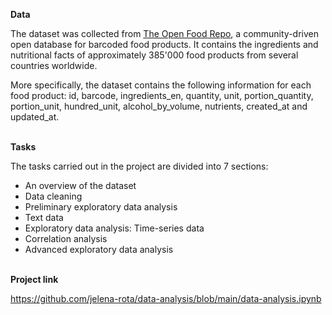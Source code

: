 **Data**

The dataset was collected from [The Open Food Repo](https://www.foodrepo.org), a community-driven open database for barcoded food products. It contains the ingredients and nutritional facts of approximately 385'000 food products from several countries worldwide.

More specifically, the dataset contains the following information for each food product: id, barcode, ingredients_en, quantity, unit, portion_quantity, portion_unit, hundred_unit, alcohol_by_volume, nutrients, created_at and updated_at.
<br/><br/>

**Tasks**

The tasks carried out in the project are divided into 7 sections:

- An overview of the dataset
- Data cleaning
- Preliminary exploratory data analysis
- Text data
- Exploratory data analysis: Time-series data
- Correlation analysis
- Advanced exploratory data analysis
<br/><br/>

**Project link**

https://github.com/jelena-rota/data-analysis/blob/main/data-analysis.ipynb
